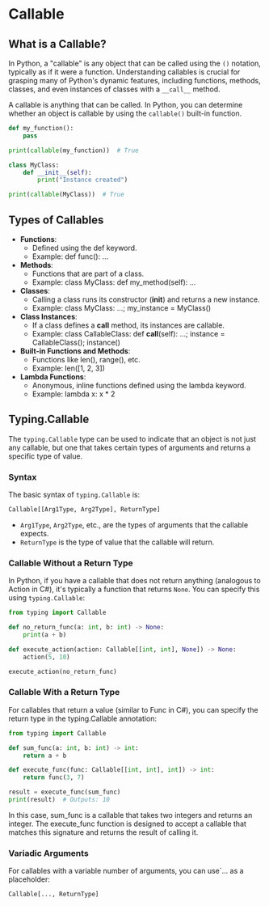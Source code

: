 # Callable

## What is a Callable?

In Python, a "callable" is any object that can be called using the `()` notation, typically as if it were a function. Understanding callables is crucial for grasping many of Python's dynamic features, including functions, methods, classes, and even instances of classes with a `__call__` method.

A callable is anything that can be called. In Python, you can determine whether an object is callable by using the `callable()` built-in function.

```python
def my_function():
    pass

print(callable(my_function))  # True
```

```python
class MyClass:
    def __init__(self):
        print("Instance created")

print(callable(MyClass))  # True
```

## Types of Callables

- **Functions**:
  - Defined using the def keyword.
  - Example: def func(): ...
- **Methods**:
  - Functions that are part of a class.
  - Example: class MyClass: def my_method(self): ...
- **Classes**:
  - Calling a class runs its constructor (__init__) and returns a new instance.
  - Example: class MyClass: ...; my_instance = MyClass()
- **Class Instances**:
  - If a class defines a __call__ method, its instances are callable.
  - Example: class CallableClass: def __call__(self): ...; instance = CallableClass(); instance()
- **Built-in Functions and Methods**:
  - Functions like len(), range(), etc.
  - Example: len([1, 2, 3])
- **Lambda Functions**:
  - Anonymous, inline functions defined using the lambda keyword.
  - Example: lambda x: x * 2

## Typing.Callable

The `typing.Callable` type can be used to indicate that an object is not just any callable, but one that takes certain types of arguments and returns a specific type of value.

### Syntax

The basic syntax of `typing.Callable` is:

```python
Callable[[Arg1Type, Arg2Type], ReturnType]
```

- `Arg1Type`, `Arg2Type`, etc., are the types of arguments that the callable expects.
- `ReturnType` is the type of value that the callable will return.

### Callable Without a Return Type

In Python, if you have a callable that does not return anything (analogous to Action in C#), it's typically a function that returns `None`. You can specify this using `typing.Callable`:

```python
from typing import Callable

def no_return_func(a: int, b: int) -> None:
    print(a + b)

def execute_action(action: Callable[[int, int], None]) -> None:
    action(5, 10)

execute_action(no_return_func)

```

### Callable With a Return Type

For callables that return a value (similar to Func in C#), you can specify the return type in the typing.Callable annotation:

```python
from typing import Callable

def sum_func(a: int, b: int) -> int:
    return a + b

def execute_func(func: Callable[[int, int], int]) -> int:
    return func(3, 7)

result = execute_func(sum_func)
print(result)  # Outputs: 10
```

In this case, sum_func is a callable that takes two integers and returns an integer. The execute_func function is designed to accept a callable that matches this signature and returns the result of calling it.

### Variadic Arguments

For callables with a variable number of arguments, you can use`... as a placeholder:

```python
Callable[..., ReturnType]
```